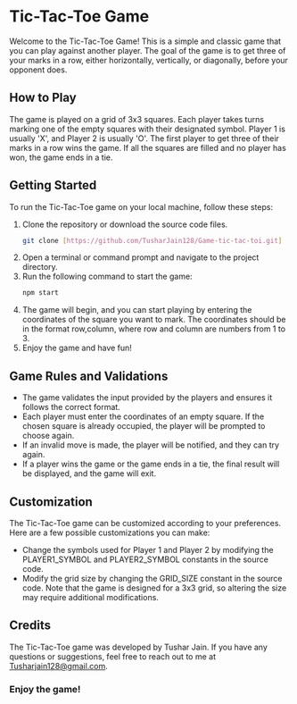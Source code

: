 # Tic-Tac-Toe Game
Welcome to the Tic-Tac-Toe Game! This is a simple and classic game that you can play against another player. The goal of the game is to get three of your marks in a row, either horizontally, vertically, or diagonally, before your opponent does.

## How to Play
The game is played on a grid of 3x3 squares.
Each player takes turns marking one of the empty squares with their designated symbol. Player 1 is usually 'X', and Player 2 is usually 'O'.
The first player to get three of their marks in a row wins the game.
If all the squares are filled and no player has won, the game ends in a tie.

## Getting Started
To run the Tic-Tac-Toe game on your local machine, follow these steps:

1. Clone the repository or download the source code files.
   ```bash
   git clone [https://github.com/TusharJain128/Game-tic-tac-toi.git]
   ```
2. Open a terminal or command prompt and navigate to the project directory.
3. Run the following command to start the game:
   ```bash
   npm start
   ```
4. The game will begin, and you can start playing by entering the coordinates of the square you want to mark. The coordinates should be in the format row,column, where row and column are numbers from 1 to 3.
5. Enjoy the game and have fun!

## Game Rules and Validations
- The game validates the input provided by the players and ensures it follows the correct format.
- Each player must enter the coordinates of an empty square. If the chosen square is already occupied, the player will be prompted to choose       again.
- If an invalid move is made, the player will be notified, and they can try again.
- If a player wins the game or the game ends in a tie, the final result will be displayed, and the game will exit.

## Customization
The Tic-Tac-Toe game can be customized according to your preferences. Here are a few possible customizations you can make:

- Change the symbols used for Player 1 and Player 2 by modifying the PLAYER1_SYMBOL and PLAYER2_SYMBOL constants in the source code.
- Modify the grid size by changing the GRID_SIZE constant in the source code. Note that the game is designed for a 3x3 grid, so altering the       size may require additional modifications.

## Credits
The Tic-Tac-Toe game was developed by Tushar Jain. If you have any questions or suggestions, feel free to reach out to me at Tusharjain128@gmail.com.

### Enjoy the game!
